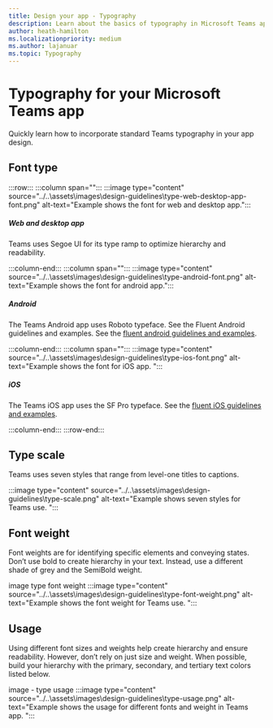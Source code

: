 ```yaml
---
title: Design your app - Typography
description: Learn about the basics of typography in Microsoft Teams app including type scale, font and more.
author: heath-hamilton
ms.localizationpriority: medium
ms.author: lajanuar
ms.topic: Typography
---
```

# Typography for your Microsoft Teams app

Quickly learn how to incorporate standard Teams typography in your app design.

## Font type

:::row:::
   :::column span="":::
:::image type="content" source="../..\assets\images\design-guidelines\type-web-desktop-app-font.png" alt-text="Example shows the font for web and desktop app.":::

##### Web and desktop app

Teams uses Segoe UI for its type ramp to optimize hierarchy and readability.​

   :::column-end:::
   :::column span="":::
:::image type="content" source="../..\assets\images\design-guidelines\type-android-font.png" alt-text="Example shows the font for android app.":::

##### Android

The Teams Android app uses Roboto typeface. See the Fluent Android guidelines and examples. See the [fluent android guidelines and examples](https://www.microsoft.com/design/fluent/#/android).

   :::column-end:::
   :::column span="":::
:::image type="content" source="../..\assets\images\design-guidelines\type-ios-font.png" alt-text="Example shows the font for iOS app. ":::

##### iOS

The Teams iOS app uses the SF Pro typeface. See the [fluent iOS guidelines and examples](https://www.microsoft.com/design/fluent/#/ios).

   :::column-end:::
:::row-end:::

## Type scale

Teams uses seven styles that range from level-one titles to captions.

:::image type="content" source="../..\assets\images\design-guidelines\type-scale.png" alt-text="Example shows seven styles for Teams use. ":::

## Font weight

Font weights are for identifying specific elements and conveying states. ​Don’t use bold to create hierarchy in your text. Instead, use a different shade of grey and the SemiBold weight.

image type font weight
:::image type="content" source="../..\assets\images\design-guidelines\type-font-weight.png" alt-text="Example shows the font weight for Teams use. ":::

## Usage

Using different font sizes and weights help create hierarchy and ensure readability. However, don’t rely on just size and weight. When possible, build your hierarchy with the primary, secondary, and tertiary text colors listed below.

image - type usage
:::image type="content" source="../..\assets\images\design-guidelines\type-usage.png" alt-text="Example shows the usage for different fonts and weight in Teams app. ":::

